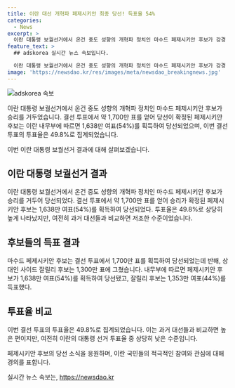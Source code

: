 ```yaml
---
title: 이란 대선 개혁파 페제시키안 최종 당선! 득표율 54%
categories:
  - News
excerpt: >
  이란 대통령 보궐선거에서 온건 중도 성향의 개혁파 정치인 마수드 페제시키안 후보가 강경 보수 후보를 꺾고 당선되었다. 페제시키안 후보는 1,700만 표를 얻어 승리를 확정지었다. 결선 투표의 투표율은 49.8%였으며, 이것은 1차 대선 투표율(39.9%)보다 10%포인트 가까이 높았다. 1979년 이란 이슬람공화국 건국 이래 최저치였던 투표율과 비교하면 여전히 저조하지만, 페제시키안의 당선으로 인한 기대감이 높았다.
feature_text: >
  ## adskorea 실시간 뉴스 속보입니다.

  이란 대통령 보궐선거에서 온건 중도 성향의 개혁파 정치인 마수드 페제시키안 후보가 강경 보수 후보를 꺾고 당선되었다. 페제시키안 후보는 1,700만 표를 얻어 승리를 확정지었다. 결선 투표의 투표율은 49.8%였으며, 이것은 1차 대선 투표율(39.9%)보다 10%포인트 가까이 높았다. 1979년 이란 이슬람공화국 건국 이래 최저치였던 투표율과 비교하면 여전히 저조하지만, 페제시키안의 당선으로 인한 기대감이 높았다.
image: 'https://newsdao.kr/res/images/meta/newsdao_breakingnews.jpg'
---
```


<p><img src="https://newsdao.kr/res/images/meta/newsdao_breakingnews.jpg" alt="adskorea 속보" /></p>

<p>이란 대통령 보궐선거에서 온건 중도 성향의 개혁파 정치인 마수드 페제시키안 후보가 승리를 거두었습니다. 결선 투표에서 약 1,700만 표를 얻어 당선이 확정된 페제시키안 후보는 이란 내무부에 따르면 1,638만 여표(54%)를 획득하여 당선되었으며, 이번 결선 투표의 투표율은 49.8%로 집계되었습니다.</p>

<p>이번 이란 대통령 보궐선거 결과에 대해 살펴보겠습니다.</p>

<h2 data-ke-size="size26">이란 대통령 보궐선거 결과</h2>

<p data-ke-size="size16">이란 대통령 보궐선거에서 온건 중도 성향의 개혁파 정치인 마수드 페제시키안 후보가 승리를 거두어 당선되었다. 결선 투표에서 약 1,700만 표를 얻어 승리가 확정된 페제시키안 후보는 1,638만 여표(54%)를 획득하여 당선되었다. 투표율은 49.8%로 상당히 높게 나타났지만, 여전히 과거 대선들과 비교하면 저조한 수준이었습니다.</p>

<h2 data-ke-size="size26">후보들의 득표 결과</h2>

<p data-ke-size="size16">마수드 페제시키안 후보는 결선 투표에서 1,700만 표를 획득하여 당선되었는데 반해, 상대인 사이드 잘릴리 후보는 1,300만 표에 그쳤습니다. 내무부에 따르면 페제시키안 후보가 1,638만 여표(54%)를 획득하여 당선됐고, 잘릴리 후보는 1,353만 여표(44%)를 득표했다.</p>

<h2 data-ke-size="size26">투표율 비교</h2>

<p data-ke-size="size16">이번 결선 투표의 투표율은 49.8%로 집계되었습니다. 이는 과거 대선들과 비교하면 높은 편이지만, 여전히 이란의 대통령 선거 투표율 중 상당히 낮은 수준입니다.</p>

<p>페제시키안 후보의 당선 소식을 응원하며, 이란 국민들의 적극적인 참여와 관심에 대해 경의를 표합니다.</p>
실시간 뉴스 속보는, <a href="https://newsdao.kr" rel="dofollow">https://newsdao.kr</a>


